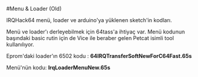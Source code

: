 #Menu & Loader (Old)

IRQHack64 menü, loader ve arduino'ya yüklenen sketch'in kodları.

Menü ve loader'ı derleyebilmek için 64tass'a ihtiyaç var. Menü kodunun başındaki basic rutin için de Vice ile beraber gelen Petcat isimli tool kullanılıyor.

Eprom'daki loader'ın 6502 kodu : **64IRQTransferSoftNewForC64Fast.65s**

Menü'nün kodu: **IrqLoaderMenuNew.65s**